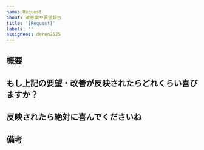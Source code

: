 ```yaml
---
name: Request
about: 改善案や要望報告
title: '[Request]'
labels: ''
assignees: deren2525
---
```


## 概要

<!-- 改善案や要望などこちらへ記載お願いします -->

## もし上記の要望・改善が反映されたらどれくらい喜びますか？

<!-- どれくらい喜びますか？ -->

## 反映されたら絶対に喜んでくださいね

<!-- 私のモチベが上がります -->

## 備考

<!-- 何かあれば -->
